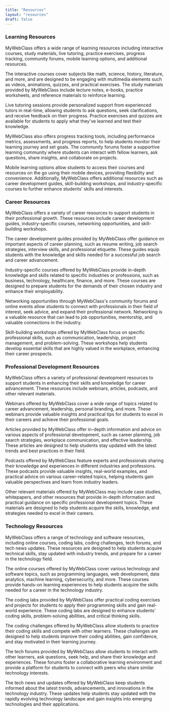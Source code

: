 ```yaml
---
title: "Resources"
layout: "resources"
draft: false
---
```

### Learning Resources
MyWebClass offers a wide range of learning resources including interactive courses, study materials, live tutoring, practice exercises, progress tracking, community forums, mobile learning options, and additional resources.

The interactive courses cover subjects like math, science, history, literature, and more, and are designed to be engaging with multimedia elements such as videos, animations, quizzes, and practical exercises. The study materials provided by MyWebClass include lecture notes, e-books, practice worksheets, and reference materials to reinforce learning.

Live tutoring sessions provide personalized support from experienced tutors in real-time, allowing students to ask questions, seek clarifications, and receive feedback on their progress. Practice exercises and quizzes are available for students to apply what they've learned and test their knowledge.

MyWebClass also offers progress tracking tools, including performance metrics, assessments, and progress reports, to help students monitor their learning journey and set goals. The community forums foster a supportive learning community where students can interact with fellow learners, ask questions, share insights, and collaborate on projects.

Mobile learning options allow students to access their courses and resources on the go using their mobile devices, providing flexibility and convenience. Additionally, MyWebClass offers additional resources such as career development guides, skill-building workshops, and industry-specific courses to further enhance students' skills and interests.

### Career Resources
MyWebClass offers a variety of career resources to support students in their professional growth. These resources include career development guides, industry-specific courses, networking opportunities, and skill-building workshops.

The career development guides provided by MyWebClass offer guidance on important aspects of career planning, such as resume writing, job search strategies, interview skills, and professional etiquette. These guides equip students with the knowledge and skills needed for a successful job search and career advancement.

Industry-specific courses offered by MyWebClass provide in-depth knowledge and skills related to specific industries or professions, such as business, technology, healthcare, finance, and more. These courses are designed to prepare students for the demands of their chosen industry and enhance their employability.

Networking opportunities through MyWebClass's community forums and online events allow students to connect with professionals in their field of interest, seek advice, and expand their professional network. Networking is a valuable resource that can lead to job opportunities, mentorship, and valuable connections in the industry.

Skill-building workshops offered by MyWebClass focus on specific professional skills, such as communication, leadership, project management, and problem-solving. These workshops help students develop essential skills that are highly valued in the workplace, enhancing their career prospects.

### Professional Development Resources
MyWebClass offers a variety of professional development resources to support students in enhancing their skills and knowledge for career advancement. These resources include webinars, articles, podcasts, and other relevant materials.

Webinars offered by MyWebClass cover a wide range of topics related to career advancement, leadership, personal branding, and more. These webinars provide valuable insights and practical tips for students to excel in their careers and achieve their professional goals.

Articles provided by MyWebClass offer in-depth information and advice on various aspects of professional development, such as career planning, job search strategies, workplace communication, and effective leadership. These articles are designed to help students stay updated with the latest trends and best practices in their field.

Podcasts offered by MyWebClass feature experts and professionals sharing their knowledge and experiences in different industries and professions. These podcasts provide valuable insights, real-world examples, and practical advice on various career-related topics, helping students gain valuable perspectives and learn from industry leaders.

Other relevant materials offered by MyWebClass may include case studies, whitepapers, and other resources that provide in-depth information and practical guidance on specific professional development topics. These materials are designed to help students acquire the skills, knowledge, and strategies needed to excel in their careers.

### Technology Resources
MyWebClass offers a range of technology and software resources, including online courses, coding labs, coding challenges, tech forums, and tech news updates. These resources are designed to help students acquire technical skills, stay updated with industry trends, and prepare for a career in the technology field.

The online courses offered by MyWebClass cover various technology and software topics, such as programming languages, web development, data analytics, machine learning, cybersecurity, and more. These courses provide hands-on learning experiences to help students acquire the skills needed for a career in the technology industry.

The coding labs provided by MyWebClass offer practical coding exercises and projects for students to apply their programming skills and gain real-world experience. These coding labs are designed to enhance students' coding skills, problem-solving abilities, and critical thinking skills.

The coding challenges offered by MyWebClass allow students to practice their coding skills and compete with other learners. These challenges are designed to help students improve their coding abilities, gain confidence, and stay motivated in their learning journey.

The tech forums provided by MyWebClass allow students to interact with other learners, ask questions, seek help, and share their knowledge and experiences. These forums foster a collaborative learning environment and provide a platform for students to connect with peers who share similar technology interests.

The tech news and updates offered by MyWebClass keep students informed about the latest trends, advancements, and innovations in the technology industry. These updates help students stay updated with the rapidly evolving technology landscape and gain insights into emerging technologies and their applications.

